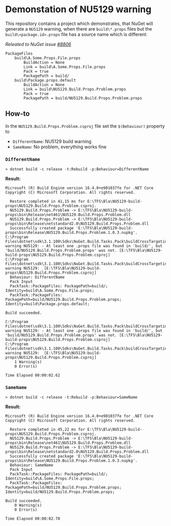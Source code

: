 # Demonstation of NU5129 warning

This repository contains a project which demonstrates, 
that NuGet will generate a `NU5129` warning,
when there are `build\*.props` files
but the `build\<package.id>.props` file has a source name which 
is different:

_Releated to NuGet issue [#8806](https://github.com/NuGet/Home/issues/8806)_

```
PackageFiles
    build\A.Some.Props.File.props
        BuildAction = None
        Link = build\A.Some.Props.File.props
        Pack = true
        PackagePath = build/
    build\Package.props.default
        BuildAction = None
        Link = build\NU5129.Build.Props.Problem.props
        Pack = true
        PackagePath = build/NU5129.Build.Props.Problem.props
```


## How-to

In the `NU5129.Build.Props.Problem.csproj` file set the
`$(Behaviour)` property to 
- `DifferentName`: NU5129 build warning
- `SameName`: No problem, everything works fine

### `DifferentName`

`> dotnet build -c release -t:Rebuild -p:Behaviour=DifferentName`

**Result:**
```
Microsoft (R) Build Engine version 16.4.0+e901037fe for .NET Core
Copyright (C) Microsoft Corporation. All rights reserved.

  Restore completed in 41,15 ms for E:\TFS\Bla\NU5129-build-props\NU5129.Build.Props.Problem.csproj.
  NU5129.Build.Props.Problem -> E:\TFS\Bla\NU5129-build-props\bin\Release\net461\NU5129.Build.Props.Problem.dll
  NU5129.Build.Props.Problem -> E:\TFS\Bla\NU5129-build-props\bin\Release\netstandard2.0\NU5129.Build.Props.Problem.dll
  Successfully created package 'E:\TFS\Bla\NU5129-build-props\bin\Release\NU5129.Build.Props.Problem.1.0.3.nupkg'.
C:\Program Files\dotnet\sdk\3.1.100\Sdks\NuGet.Build.Tasks.Pack\buildCrossTargeting\NuGet.Build.Tasks.Pack.targets(198,5): warning NU5129: - At least one .props file was found in 'build/', but 'build/NU5129.Build.Props.Problem.props' was not. [E:\TFS\Bla\NU5129-build-props\NU5129.Build.Props.Problem.csproj]
C:\Program Files\dotnet\sdk\3.1.100\Sdks\NuGet.Build.Tasks.Pack\buildCrossTargeting\NuGet.Build.Tasks.Pack.targets(198,5): warning NU5129:  [E:\TFS\Bla\NU5129-build-props\NU5129.Build.Props.Problem.csproj]
  Behaviour: DifferentName
  Pack Input
  PackTask::PackageFiles: PackagePath=build/; Identity=build\A.Some.Props.File.props;
  PackTask::PackageFiles: PackagePath=build/NU5129.Build.Props.Problem.props; Identity=build\Package.props.default;

Build succeeded.

C:\Program Files\dotnet\sdk\3.1.100\Sdks\NuGet.Build.Tasks.Pack\buildCrossTargeting\NuGet.Build.Tasks.Pack.targets(198,5): warning NU5129: - At least one .props file was found in 'build/', but 'build/NU5129.Build.Props.Problem.props' was not. [E:\TFS\Bla\NU5129-build-props\NU5129.Build.Props.Problem.csproj]
C:\Program Files\dotnet\sdk\3.1.100\Sdks\NuGet.Build.Tasks.Pack\buildCrossTargeting\NuGet.Build.Tasks.Pack.targets(198,5): warning NU5129:  [E:\TFS\Bla\NU5129-build-props\NU5129.Build.Props.Problem.csproj]
    1 Warning(s)
    0 Error(s)

Time Elapsed 00:00:02.62
```

### `SameName`

`> dotnet build -c release -t:Rebuild -p:Behaviour=SameName`

**Result:**
```
Microsoft (R) Build Engine version 16.4.0+e901037fe for .NET Core
Copyright (C) Microsoft Corporation. All rights reserved.

  Restore completed in 45,22 ms for E:\TFS\Bla\NU5129-build-props\NU5129.Build.Props.Problem.csproj.
  NU5129.Build.Props.Problem -> E:\TFS\Bla\NU5129-build-props\bin\Release\net461\NU5129.Build.Props.Problem.dll
  NU5129.Build.Props.Problem -> E:\TFS\Bla\NU5129-build-props\bin\Release\netstandard2.0\NU5129.Build.Props.Problem.dll
  Successfully created package 'E:\TFS\Bla\NU5129-build-props\bin\Release\NU5129.Build.Props.Problem.1.0.3.nupkg'.
  Behaviour: SameName
  Pack Input
  PackTask::PackageFiles: PackagePath=build/; Identity=build\A.Some.Props.File.props;
  PackTask::PackageFiles: PackagePath=build/NU5129.Build.Props.Problem.props; Identity=build/NU5129.Build.Props.Problem.props;

Build succeeded.
    0 Warning(s)
    0 Error(s)

Time Elapsed 00:00:02.70
```

